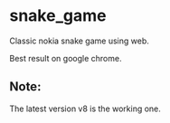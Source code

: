 # snake_game

Classic nokia snake game using web.

Best result on google chrome.

## Note:

The latest version v8 is the working one.
